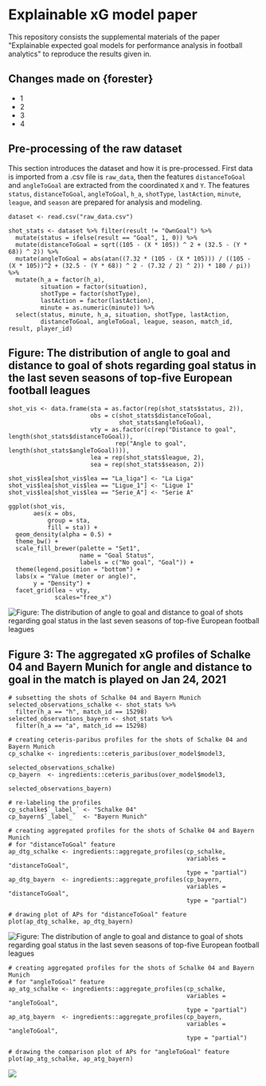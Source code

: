 # Explainable xG model paper

This repository consists the supplemental materials of the paper "Explainable expected goal models for performance analysis in football analytics" to reproduce the results given in.


## Changes made on {forester}

* 1
* 2
* 3
* 4

## Pre-processing of the raw dataset

This section introduces the dataset and how it is pre-processed. First data is imported from a .csv file is `raw_data`, then the features `distanceToGoal` and `angleToGoal` are extracted from the coordinated `X` and `Y`. The features `status`, `distanceToGoal`, `angleToGoal`, `h_a`, `shotType`, `lastAction`, `minute`, `league`, and `season` are prepared for analysis and modeling.

```
dataset <- read.csv("raw_data.csv")

shot_stats <- dataset %>% filter(result != "OwnGoal") %>%
  mutate(status = ifelse(result == "Goal", 1, 0)) %>%
  mutate(distanceToGoal = sqrt((105 - (X * 105)) ^ 2 + (32.5 - (Y * 68)) ^ 2)) %>%
  mutate(angleToGoal = abs(atan((7.32 * (105 - (X * 105))) / ((105 - (X * 105))^2 + (32.5 - (Y * 68)) ^ 2 - (7.32 / 2) ^ 2)) * 180 / pi)) %>%
  mutate(h_a = factor(h_a),
         situation = factor(situation),
         shotType = factor(shotType),
         lastAction = factor(lastAction),
         minute = as.numeric(minute)) %>%
  select(status, minute, h_a, situation, shotType, lastAction, 
         distanceToGoal, angleToGoal, league, season, match_id, result, player_id)
```

## Figure: The distribution of angle to goal and distance to goal of shots regarding goal status in the last seven seasons of top-five European football leagues

```
shot_vis <- data.frame(sta = as.factor(rep(shot_stats$status, 2)),
                       obs = c(shot_stats$distanceToGoal, 
                               shot_stats$angleToGoal),
                       vty = as.factor(c(rep("Distance to goal", length(shot_stats$distanceToGoal)),
                              rep("Angle to goal", length(shot_stats$angleToGoal)))),
                       lea = rep(shot_stats$league, 2),
                       sea = rep(shot_stats$season, 2))

shot_vis$lea[shot_vis$lea == "La_liga"] <- "La Liga"
shot_vis$lea[shot_vis$lea == "Ligue_1"] <- "Ligue 1"
shot_vis$lea[shot_vis$lea == "Serie_A"] <- "Serie A"

ggplot(shot_vis, 
       aes(x = obs, 
           group = sta, 
           fill = sta)) + 
  geom_density(alpha = 0.5) + 
  theme_bw() + 
  scale_fill_brewer(palette = "Set1",
                    name = "Goal Status", 
                    labels = c("No goal", "Goal")) + 
  theme(legend.position = "bottom") +
  labs(x = "Value (meter or angle)",
       y = "Density") + 
  facet_grid(lea ~ vty, 
             scales="free_x") 
```

![Figure: The distribution of angle to goal and distance to goal of shots regarding goal status in the last seven seasons of top-five European football leagues](https://github.com/mcavs/Explainable_xG_model_paper/blob/main/Plots/shot_dist.png)


## Figure 3: The aggregated xG profiles of Schalke 04 and Bayern Munich for angle and distance to goal in the match is played on Jan 24, 2021

```{r}
# subsetting the shots of Schalke 04 and Bayern Munich
selected_observations_schalke <- shot_stats %>%
  filter(h_a == "h", match_id == 15298)
selected_observations_bayern <- shot_stats %>%
  filter(h_a == "a", match_id == 15298)

# creating ceteris-paribus profiles for the shots of Schalke 04 and Bayern Munich
cp_schalke <- ingredients::ceteris_paribus(over_model$model3,
                                           selected_observations_schalke)
cp_bayern  <- ingredients::ceteris_paribus(over_model$model3,
                                           selected_observations_bayern)

# re-labeling the profiles
cp_schalke$`_label_` <- "Schalke 04"
cp_bayern$`_label_`  <- "Bayern Munich"

# creating aggregated profiles for the shots of Schalke 04 and Bayern Munich
# for "distanceToGoal" feature
ap_dtg_schalke <- ingredients::aggregate_profiles(cp_schalke,
                                                  variables = "distanceToGoal",
                                                  type = "partial")
ap_dtg_bayern  <- ingredients::aggregate_profiles(cp_bayern,
                                                  variables = "distanceToGoal",
                                                  type = "partial")

# drawing plot of APs for "distanceToGoal" feature
plot(ap_dtg_schalke, ap_dtg_bayern)
```

![Figure: The distribution of angle to goal and distance to goal of shots regarding goal status in the last seven seasons of top-five European football leagues](https://github.com/mcavs/Explainable_xG_model_paper/blob/main/Plots/dtg.png)

```{r}
# creating aggregated profiles for the shots of Schalke 04 and Bayern Munich
# for "angleToGoal" feature
ap_atg_schalke <- ingredients::aggregate_profiles(cp_schalke,
                                                  variables = "angleToGoal",
                                                  type = "partial")
ap_atg_bayern  <- ingredients::aggregate_profiles(cp_bayern,
                                                  variables = "angleToGoal",
                                                  type = "partial")

# drawing the comparison plot of APs for "angleToGoal" feature
plot(ap_atg_schalke, ap_atg_bayern)
```

![](https://github.com/mcavs/Explainable_xG_model_paper/blob/main/Plots/atg.png)
